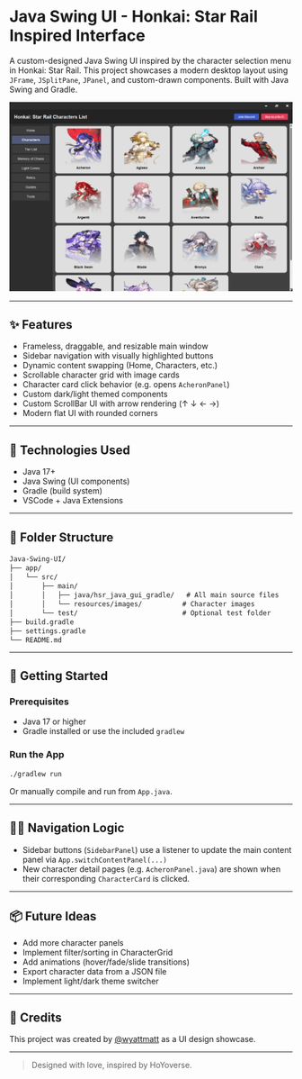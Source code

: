 # Java Swing UI - Honkai: Star Rail Inspired Interface

A custom-designed Java Swing UI inspired by the character selection menu in Honkai: Star Rail. This project showcases a modern desktop layout using `JFrame`, `JSplitPane`, `JPanel`, and custom-drawn components. Built with Java Swing and Gradle.

![Preview](example.png)

---

## ✨ Features

* Frameless, draggable, and resizable main window
* Sidebar navigation with visually highlighted buttons
* Dynamic content swapping (Home, Characters, etc.)
* Scrollable character grid with image cards
* Character card click behavior (e.g. opens `AcheronPanel`)
* Custom dark/light themed components
* Custom ScrollBar UI with arrow rendering (↑ ↓ ← →)
* Modern flat UI with rounded corners

---

## 🧱 Technologies Used

* Java 17+
* Java Swing (UI components)
* Gradle (build system)
* VSCode + Java Extensions

---

## 🧩 Folder Structure

```
Java-Swing-UI/
├── app/
│   └── src/
│       ├── main/
│       │   ├── java/hsr_java_gui_gradle/   # All main source files
│       │   └── resources/images/          # Character images
│       └── test/                          # Optional test folder
├── build.gradle
├── settings.gradle
└── README.md
```

---

## 🚀 Getting Started

### Prerequisites

* Java 17 or higher
* Gradle installed or use the included `gradlew`

### Run the App

```bash
./gradlew run
```

Or manually compile and run from `App.java`.

---

## 🧙‍♂️ Navigation Logic

* Sidebar buttons (`SidebarPanel`) use a listener to update the main content panel via `App.switchContentPanel(...)`
* New character detail pages (e.g. `AcheronPanel.java`) are shown when their corresponding `CharacterCard` is clicked.

---

## 📦 Future Ideas

* Add more character panels
* Implement filter/sorting in CharacterGrid
* Add animations (hover/fade/slide transitions)
* Export character data from a JSON file
* Implement light/dark theme switcher

---

## 🙌 Credits

This project was created by [@wyattmatt](https://github.com/wyattmatt) as a UI design showcase.

---

> Designed with love, inspired by HoYoverse.